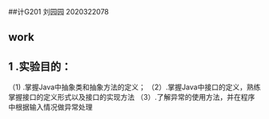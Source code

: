 ##计G201 刘园园 2020322078
## work
## 1 .实验目的：
  （1) .掌握Java中抽象类和抽象方法的定义； 
  （2）.掌握Java中接口的定义，熟练掌握接口的定义形式以及接口的实现方法
  （3）.了解异常的使用方法，并在程序中根据输入情况做异常处理
